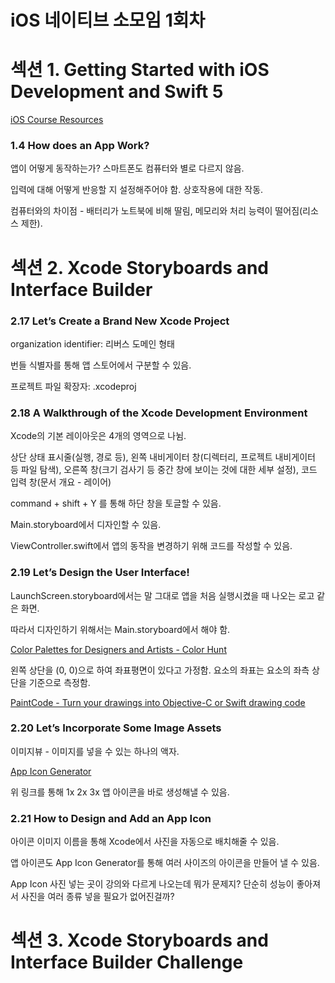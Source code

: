 # iOS 네이티브 소모임 1회차

# 섹션 1. Getting Started with iOS Development and Swift 5

[iOS Course Resources](https://www.appbrewery.co/p/ios-course-resources/)

### 1.4 How does an App Work?

앱이 어떻게 동작하는가? 스마트폰도 컴퓨터와 별로 다르지 않음. 

입력에 대해 어떻게 반응할 지 설정해주어야 함. 상호작용에 대한 작동.

컴퓨터와의 차이점 - 배터리가 노트북에 비해 딸림, 메모리와 처리 능력이 떨어짐(리소스 제한). 

# 섹션 2. Xcode Storyboards and Interface Builder

### 2.17 Let’s Create a Brand New Xcode Project

organization identifier: 리버스 도메인 형태

번들 식별자를 통해 앱 스토어에서 구분할 수 있음.

프로젝트 파일 확장자: .xcodeproj

### 2.18 A Walkthrough of the Xcode Development Environment

Xcode의 기본 레이아웃은 4개의 영역으로 나뉨.

상단 상태 표시줄(실행, 경로 등), 왼쪽 내비게이터 창(디렉터리, 프로젝트 내비게이터 등 파일 탐색), 오른쪽 창(크기 검사기 등 중간 창에 보이는 것에 대한 세부 설정), 코드 입력 창(문서 개요 - 레이어)

command + shift + Y 를 통해 하단 창을 토글할 수 있음.

Main.storyboard에서 디자인할 수 있음.

ViewController.swift에서 앱의 동작을 변경하기 위해 코드를 작성할 수 있음.

### 2.19 Let’s Design the User Interface!

LaunchScreen.storyboard에서는 말 그대로 앱을 처음 실행시켰을 때 나오는 로고 같은 화면.

따라서 디자인하기 위해서는 Main.storyboard에서 해야 함.

[Color Palettes for Designers and Artists - Color Hunt](https://colorhunt.co/)

왼쪽 상단을 (0, 0)으로 하여 좌표평면이 있다고 가정함. 요소의 좌표는 요소의 좌측 상단을 기준으로 측정함.

[PaintCode - Turn your drawings into Objective-C or Swift drawing code](https://www.paintcodeapp.com/news)

### 2.20 Let’s Incorporate Some Image Assets

이미지뷰 - 이미지를 넣을 수 있는 하나의 액자. 

[App Icon Generator](https://www.appicon.co/#image-sets)

위 링크를 통해 1x 2x 3x 앱 아이콘을 바로 생성해낼 수 있음. 

### 2.21 How to Design and Add an App Icon

아이콘 이미지 이름을 통해 Xcode에서 사진을 자동으로 배치해줄 수 있음.

앱 아이콘도 App Icon Generator를 통해 여러 사이즈의 아이콘을 만들어 낼 수 있음.

App Icon 사진 넣는 곳이 강의와 다르게 나오는데 뭐가 문제지? 단순히 성능이 좋아져서 사진을 여러 종류 넣을 필요가 없어진걸까?

# 섹션 3. Xcode Storyboards and Interface Builder Challenge
